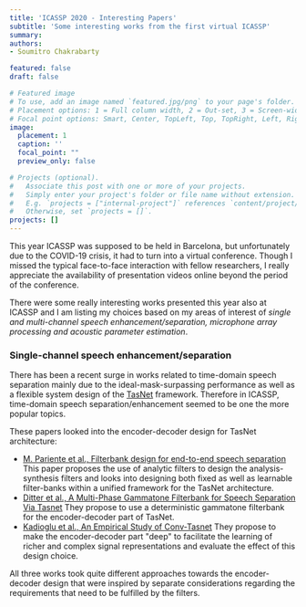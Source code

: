 ```yaml
---
title: 'ICASSP 2020 - Interesting Papers'
subtitle: 'Some interesting works from the first virtual ICASSP'
summary:
authors:
- Soumitro Chakrabarty

featured: false
draft: false

# Featured image
# To use, add an image named `featured.jpg/png` to your page's folder.
# Placement options: 1 = Full column width, 2 = Out-set, 3 = Screen-width
# Focal point options: Smart, Center, TopLeft, Top, TopRight, Left, Right, BottomLeft, Bottom, BottomRight
image:
  placement: 1
  caption: ''
  focal_point: ""
  preview_only: false

# Projects (optional).
#   Associate this post with one or more of your projects.
#   Simply enter your project's folder or file name without extension.
#   E.g. `projects = ["internal-project"]` references `content/project/deep-learning/index.md`.
#   Otherwise, set `projects = []`.
projects: []
---
```


This year ICASSP was supposed to be held in Barcelona, but unfortunately due to the COVID-19 crisis, it had to turn into a virtual conference. Though I missed the typical face-to-face interaction with fellow researchers, I really appreciate the availability of presentation videos online beyond the period of the conference. 

There were some really interesting works presented this year also at ICASSP and I am listing my choices based on my areas of interest of *single and multi-channel speech enhancement/separation, microphone array processing and acoustic parameter estimation*.

### Single-channel speech enhancement/separation

There has been a recent surge in works related to time-domain speech separation mainly due to the ideal-mask-surpassing performance as well as a flexible system design of the [TasNet](https://ieeexplore.ieee.org/document/8707065/) framework. Therefore in ICASSP, time-domain speech separation/enhancement seemed to be one the more popular topics.

These papers looked into the encoder-decoder design for TasNet architecture:

* [M. Pariente et al., Filterbank design for end-to-end speech separation](http://arxiv.org/abs/1910.10400)
  This paper proposes the use of analytic filters to design the analysis-synthesis filters and looks into designing both fixed as well as learnable filter-banks within a unified framework for the TasNet architecture. 
* [Ditter et al., A Multi-Phase Gammatone Filterbank for Speech Separation Via Tasnet](http://arxiv.org/abs/1910.11615)
  They propose to use a deterministic gammatone filterbank for the encoder-decoder part of TasNet.
* [Kadioglu et al., An Empirical Study of Conv-Tasnet](http://arxiv.org/abs/2002.08688)
  They propose to make the encoder-decoder part "deep" to facilitate the learning of richer and complex signal representations and evaluate the effect of this design choice. 

All three works took quite different approaches towards the encoder-decoder design that were inspired by separate considerations regarding the requirements that need to be fulfilled by the filters. 